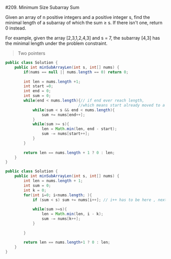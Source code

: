 #209. Minimum Size Subarray Sum

Given an array of n positive integers and a positive integer s, find the minimal length of a subarray of which the sum ≥ s. If there isn't one, return 0 instead.

For example, given the array [2,3,1,2,4,3] and s = 7,
the subarray [4,3] has the minimal length under the problem constraint.

>Two pointers

```java
public class Solution {
    public int minSubArrayLen(int s, int[] nums) {
        if(nums == null || nums.length == 0) return 0;
        
        int len = nums.length +1;
        int start =0;
        int end = 0;
        int sum = 0;
        while(end < nums.length){// if end ever reach length, 
                                //which means start already moved to a point you need to break;
            while(sum < s && end < nums.length){
                sum += nums[end++];
            }
            while(sum >= s){
                len = Math.min(len, end - start);
                sum -= nums[start++];
            }
        }
        
        return len == nums.length + 1 ? 0 : len;
    }
}
```

```java
public class Solution {
    public int minSubArrayLen(int s, int[] nums) {
        int len = nums.length + 1;
        int sum = 0;
        int k = 0;
        for(int i=0; i<nums.length; ){
            if (sum < s) sum += nums[i++]; // i++ has to be here , next block needs its value be updated.
        
            while(sum >=s){
                len = Math.min(len, i - k);
                sum -= nums[k++];
            }
                
        }
        
        return len == nums.length+1 ? 0 : len;
    }
}
```